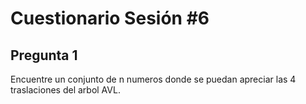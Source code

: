 # Cuestionario Sesión #6

## Pregunta 1

Encuentre un conjunto de n numeros donde se puedan apreciar las 4 traslaciones del arbol AVL. 